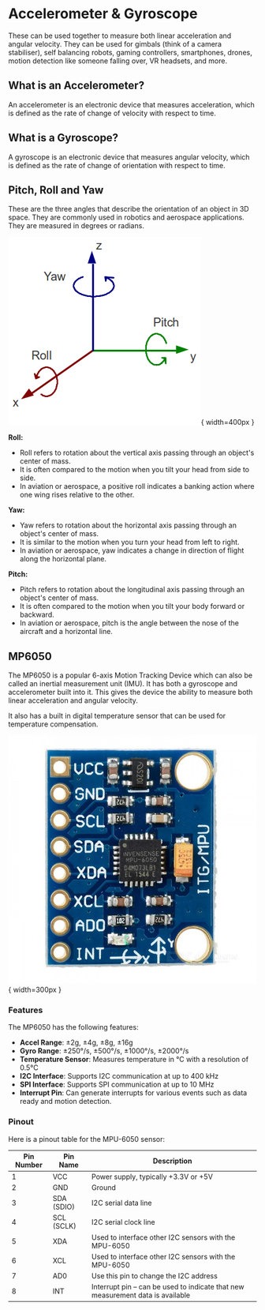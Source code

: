 # Accelerometer & Gyroscope
These can be used together to measure both linear acceleration and angular velocity. They can be used for gimbals (think of a camera stabiliser), self balancing robots, gaming controllers, smartphones, drones, motion detection like someone falling over, VR headsets, and more.

## What is an Accelerometer?
An accelerometer is an electronic device that measures acceleration, which is defined as the rate of change of velocity with respect to time.

## What is a Gyroscope?
A gyroscope is an electronic device that measures angular velocity, which is defined as the rate of change of orientation with respect to time. 

## Pitch, Roll and Yaw
These are the three angles that describe the orientation of an object in 3D space. They are commonly used in robotics and aerospace applications. They are measured in degrees or radians. 

![Roll, Pitch and Yaw](../images/yaw-pitch-and-roll-angles.png){ width=400px }

**Roll:**

- Roll refers to rotation about the vertical axis passing through an object's center of mass.
- It is often compared to the motion when you tilt your head from side to side.
- In aviation or aerospace, a positive roll indicates a banking action where one wing rises relative to the other.

**Yaw:**

- Yaw refers to rotation about the horizontal axis passing through an object's center of mass.
- It is similar to the motion when you turn your head from left to right.
- In aviation or aerospace, yaw indicates a change in direction of flight along the horizontal plane.

**Pitch:**

- Pitch refers to rotation about the longitudinal axis passing through an object's center of mass.
- It is often compared to the motion when you tilt your body forward or backward.
- In aviation or aerospace, pitch is the angle between the nose of the aircraft and a horizontal line.

## MP6050
The MP6050 is a popular 6-axis Motion Tracking Device which can also be called an inertial measurement unit (IMU). It has both a gyroscope and accelerometer built into it. This gives the device the ability to measure both linear acceleration and angular velocity.

It also has a built in digital temperature sensor that can be used for temperature compensation.

![MPU-6050](../images/mpu6050.jpg){ width=300px }

### Features
The MP6050 has the following features:

- **Accel Range**: ±2g, ±4g, ±8g, ±16g
- **Gyro Range**: ±250°/s, ±500°/s, ±1000°/s, ±2000°/s
- **Temperature Sensor**: Measures temperature in °C with a resolution of 0.5°C
- **I2C Interface**: Supports I2C communication at up to 400 kHz
- **SPI Interface**: Supports SPI communication at up to 10 MHz
- **Interrupt Pin**: Can generate interrupts for various events such as data ready and motion detection.

### Pinout
Here is a pinout table for the MPU-6050 sensor:

| Pin Number | Pin Name     | Description                                      |
|------------|--------------|--------------------------------------------------|
| 1          | VCC          | Power supply, typically +3.3V or +5V              |
| 2          | GND          | Ground                                           |
| 3          | SDA (SDIO)   | I2C serial data line                             |
| 4          | SCL (SCLK)   | I2C serial clock line                              |
| 5          | XDA         | Used to interface other I2C sensors with the MPU-6050 |
| 6          | XCL         | Used to interface other I2C sensors with the MPU-6050 |
| 7          | AD0         | Use this pin to change the I2C address |
| 8          | INT         |Interrupt pin – can be used to indicate that new measurement data is available |